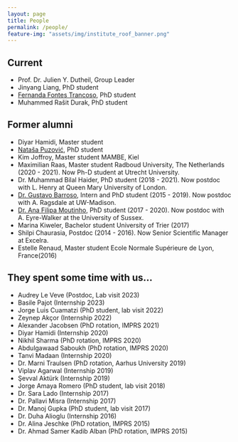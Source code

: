 ```yaml
---
layout: page
title: People
permalink: /people/
feature-img: "assets/img/institute_roof_banner.png"
---
```


## Current

- Prof. Dr. Julien Y. Dutheil, Group Leader
- Jinyang Liang, PhD student
- <a href="https://fernandatrancoso.github.io/">Fernanda Fontes Trancoso</a>, PhD student
- Muhammed Rašit Durak, PhD student

## Former alumni

- Diyar Hamidi, Master student
- <a href="https://natashapuzovic.github.io/">Nataša Puzović</a>, PhD student
- Kim Joffroy, Master student MAMBE, Kiel
- Maximilian Raas, Master student Radboud University, The Netherlands (2020 - 2021). Now Ph-D student at Utrecht University.
- Dr. Muhammad Bilal Haider, PhD student (2018 - 2021). Now postdoc with L. Henry at Queen Mary University of London.
- <a href="https://gvbarroso.github.io/">Dr. Gustavo Barroso</a>, Intern and PhD student (2015 - 2019). Now postdoc with A. Ragsdale at UW-Madison.
- <a href="https://profiles.sussex.ac.uk/p526764-ana-filipa-moutinho">Dr. Ana Filipa Moutinho</a>, PhD student (2017 - 2020). Now postdoc with A. Eyre-Walker at the University of Sussex.
- Marina Kiweler, Bachelor student University of Trier (2017)
- Shilpi Chaurasia, Postdoc (2014 - 2016). Now Senior Scientific Manager at Excelra.
- Estelle Renaud, Master student Ecole Normale Supérieure de Lyon, France(2016)

## They spent some time with us...

- Audrey Le Veve (Postdoc, Lab visit 2023)
- Basile Pajot (Internship 2023)
- Jorge Luis Cuamatzi (PhD student, lab visit 2022)
- Zeynep Akçor (Internship 2022)
- Alexander Jacobsen (PhD rotation, IMPRS 2021)
- Diyar Hamidi (Internship 2020)
- Nikhil Sharma (PhD rotation, IMPRS 2020)
- Abdulgawaad Saboukh (PhD rotation, IMPRS 2020)
- Tanvi Madaan (Internship 2020)
- Dr. Marni Traulsen (PhD rotation, Aarhus University 2019)
- Viplav Agarwal (Internship 2019)
- Şevval Aktürk (Internship 2019)
- Jorge Amaya Romero (PhD student, lab visit 2018)
- Dr. Sara Lado (Internship 2017)
- Dr. Pallavi Misra (Internship 2017)
- Dr. Manoj Gupka (PhD student, lab visit 2017)
- Dr. Duha Alioglu (Internship 2016)
- Dr. Alina Jeschke (PhD rotation, IMPRS 2015)
- Dr. Ahmad Samer Kadib Alban (PhD rotation, IMPRS 2015)

